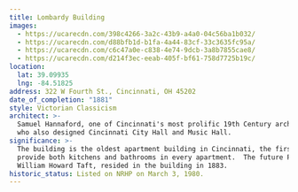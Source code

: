 ```yaml
---
title: Lombardy Building
images:
  - https://ucarecdn.com/398c4266-3a2c-43b9-a4a0-04c56ba1b032/
  - https://ucarecdn.com/d88bfb1d-b1fa-4a44-83cf-33c3635fc95a/
  - https://ucarecdn.com/c6c47a0e-c838-4e74-9dcb-3a8b7855cae8/
  - https://ucarecdn.com/d214f3ec-eeab-405f-bf61-758d7725b19c/
location:
  lat: 39.09935
  lng: -84.51825
address: 322 W Fourth St., Cincinnati, OH 45202
date_of_completion: "1881"
style: Victorian Classicism
architect: >-
  Samuel Hannaford, one of Cincinnati's most prolific 19th Century architects
  who also designed Cincinnati City Hall and Music Hall.
significance: >-
  The building is the oldest apartment building in Cincinnati, the first to
  provide both kitchens and bathrooms in every apartment.  The future President,
  William Howard Taft, resided in the building in 1883.
historic_status: Listed on NRHP on March 3, 1980.
---
```

